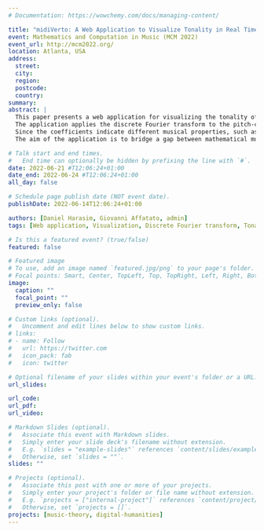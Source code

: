 ```yaml
---
# Documentation: https://wowchemy.com/docs/managing-content/

title: "midiVerto: A Web Application to Visualize Tonality in Real Time"
event: Mathematics and Computation in Music (MCM 2022)
event_url: http://mcm2022.org/
location: Atlanta, USA
address:
  street:
  city:
  region:
  postcode:
  country:
summary:
abstract: | 
  This paper presents a web application for visualizing the tonality of a piece of music---the organization of its chords and scales---at a high level of abstraction and with coordinated playback.
  The application applies the discrete Fourier transform to the pitch-class domain of a user-specified segmentation of a MIDI file and visualizes the Fourier coefficients' trajectories.
  Since the coefficients indicate different musical properties, such as harmonic function, triadicity, and diatonicity, the application isolates aspects of a piece's tonality and shows their development in time.
  The aim of the application is to bridge a gap between mathematical music theory, musicology, and the general public by making the discrete Fourier transform as applied to the pitch-class domain accessible without requiring advanced mathematical knowledge or programming skills up front.

# Talk start and end times.
#   End time can optionally be hidden by prefixing the line with `#`.
date: 2022-06-21 #T12:06:24+01:00
date_end: 2022-06-24 #T12:06:24+01:00
all_day: false

# Schedule page publish date (NOT event date).
publishDate: 2022-06-14T12:06:24+01:00

authors: [Daniel Harasim, Giovanni Affatato, admin]
tags: [Web application, Visualization, Discrete Fourier transform, Tonality, MIDI]

# Is this a featured event? (true/false)
featured: false

# Featured image
# To use, add an image named `featured.jpg/png` to your page's folder. 
# Focal points: Smart, Center, TopLeft, Top, TopRight, Left, Right, BottomLeft, Bottom, BottomRight.
image:
  caption: ""
  focal_point: ""
  preview_only: false

# Custom links (optional).
#   Uncomment and edit lines below to show custom links.
# links:
# - name: Follow
#   url: https://twitter.com
#   icon_pack: fab
#   icon: twitter

# Optional filename of your slides within your event's folder or a URL.
url_slides:

url_code:
url_pdf:
url_video:

# Markdown Slides (optional).
#   Associate this event with Markdown slides.
#   Simply enter your slide deck's filename without extension.
#   E.g. `slides = "example-slides"` references `content/slides/example-slides.md`.
#   Otherwise, set `slides = ""`.
slides: ""

# Projects (optional).
#   Associate this post with one or more of your projects.
#   Simply enter your project's folder or file name without extension.
#   E.g. `projects = ["internal-project"]` references `content/project/deep-learning/index.md`.
#   Otherwise, set `projects = []`.
projects: [music-theory, digital-humanities]
---
```

